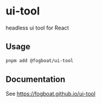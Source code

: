# ui-tool 

headless ui tool for React

## Usage

```bash
pnpm add @fogboat/ui-tool
```

## Documentation

See https://fogboat.github.io/ui-tool
